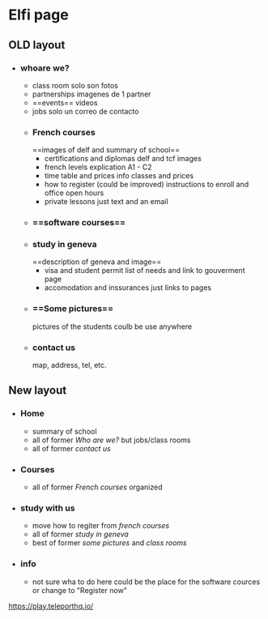 # Elfi page
## OLD layout
- ### whoare we? 
	- class room
		solo son fotos
	- partnerships
		imagenes de 1 partner
	- ==events== 
		videos
	- jobs
		solo un correo de contacto
	- ### French courses
		==images of delf and summary of school==
		- certifications and diplomas
			delf and tcf images
		- french levels
			explication A1 - C2
		- time table and prices
			info classes and prices
		- how to register (could be improved)
			instructions to enroll and office open hours
		- private lessons 
			just text and an email
	- ### ==software courses==
	- ### study in geneva
		==description of geneva and image==
		- visa and student permit
			list of needs and link to gouverment page
		- accomodation and inssurances
			just links to pages
	- ### ==Some pictures==
		pictures of the students coulb be use anywhere
	- ### contact us
		map, address, tel, etc.
## New layout
- ### Home
	- summary of school 
	- all of former *Who are we?* but jobs/class rooms
	- all of former *contact us*
- ### Courses
	- all of former *French courses* organized
- ### study with us
	- move how to regiter from *french courses*
	- all of former *study in geneva*
	- best of former *some pictures* and *class rooms*
- ### info
	- not sure wha to do here could be the place for the software cources or change to "Register now"


https://play.teleporthq.io/
